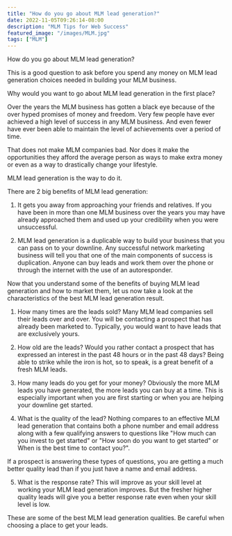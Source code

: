 ```yaml
---
title: "How do you go about MLM lead generation?"
date: 2022-11-05T09:26:14-08:00
description: "MLM Tips for Web Success"
featured_image: "/images/MLM.jpg"
tags: ["MLM"]
---
```


How do you go about MLM lead generation?


This is a good question to ask before you spend any money on MLM lead generation choices needed in building your MLM business. 

Why would you want to go about MLM lead generation in the first place?

Over the years the MLM business has gotten a black eye because of the over hyped promises of money and freedom. Very few people have ever achieved a high level of success in any MLM business. And even fewer have ever been able to maintain the level of achievements over a period of time.

That does not make MLM companies bad. Nor does it make the opportunities they afford the average person as ways to make extra money or even as a way to drastically change your lifestyle. 

MLM lead generation is the way to do it. 

There are 2 big benefits of MLM lead generation: 

1. It gets you away from approaching your friends and relatives. If you have been in more than one MLM business over the years you may have already approached them and used up your credibility when you were unsuccessful.

2. MLM lead generation is a duplicable way to build your business that you can pass on to your downline. Any successful network marketing business will tell you that one of the main components of success is duplication. Anyone can buy leads and work them over the phone or through the internet with the use of an autoresponder.

Now that you understand some of the benefits of buying MLM lead generation and how to market them, let us now take a look at the characteristics
of the best MLM lead generation result.

1. How many times are the leads sold? Many MLM lead companies sell their leads over and over. You will be contacting a prospect that has already been marketed to. Typically, you would want to have leads that are exclusively yours.

2. How old are the leads? Would you rather contact a prospect that has expressed an interest in the past 48 hours or in the past 48 days? Being able to strike while the iron is hot, so to speak, is a great benefit of a fresh MLM leads.

3. How many leads do you get for your money? Obviously the more MLM leads you have generated, the more leads you can buy at a time. This is especially important when you are first starting or when you are helping your downline get started.

4. What is the quality of the lead? Nothing compares to an effective MLM lead generation that contains both a phone number and email address along with a few qualifying answers to questions like "How much can you invest to get started" or "How soon do you want to get started" or When is the best time to contact you?".

If a prospect is answering these types of questions, you are getting a much better quality lead than if you just have a name and email address.

5. What is the response rate? This will improve as your skill level at working your MLM lead generation improves. But the fresher higher quality leads will give you a better response rate even when your skill level is low.

These are some of the best MLM lead generation qualities. Be careful when choosing a place to get your leads. 


